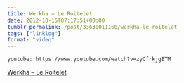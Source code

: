 ```yaml
---
title: Werkha – Le Roitelet
date: 2012-10-15T07:17:51+00:00
tumblr_permalink: /post/33630011160/werkha-le-roitelet
tags: ["linklog"]
format: "video"
---
```


`youtube: https://www.youtube.com/watch?v=zyCfrkjgETM`

[Werkha &#8211; Le Roitelet][1]

[1]: https://www.youtube.com/watch?v=zyCfrkjgETM
